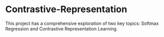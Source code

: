 # Contrastive-Representation
This project has a comprehensive exploration of two key topics: Softmax Regression and Contrastive Representation Learning.
